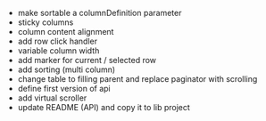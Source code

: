 * make sortable a columnDefinition parameter
* sticky columns
* column content alignment
* add row click handler
* variable column width
* add marker for current / selected row
* add sorting (multi column)
* change table to filling parent and replace paginator with scrolling
* define first version of api
* add virtual scroller
* update README (API) and copy it to lib project
